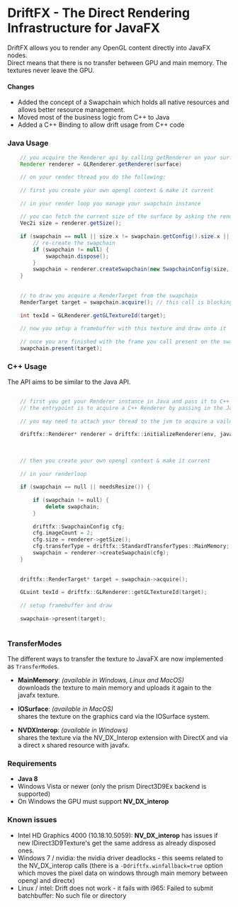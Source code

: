 # DriftFX - The Direct Rendering Infrastructure for JavaFX

DriftFX allows you to render any OpenGL content directly into JavaFX nodes.  
Direct means that there is no transfer between GPU and main memory. The textures never leave the GPU.

#### Changes

 * Added the concept of a Swapchain which holds all native resources and allows better resource management.
 * Moved most of the business logic from C++ to Java
 * Added a C++ Binding to allow drift usage from C++ code

### Java Usage

```java
	// you acquire the Renderer api by calling getRenderer on your surface
	Renderer renderer = GLRenderer.getRenderer(surface)

	// on your render thread you do the following:
	
	// first you create your own opengl context & make it current
	
	// in your render loop you manage your swapchain instance
	
	// you can fetch the current size of the surface by asking the renderer
	Vec2i size = renderer.getSize();
	
	if (swapchain == null || size.x != swapchain.getConfig().size.x || size.y != swapchain.getConfig().size.y) {
		// re-create the swapchain
		if (swapchain != null) {
			swapchain.dispose();
		}
		swapchain = renderer.createSwapchain(new SwapchainConfig(size, 2, PresentationMode.MAILBOX, StandardTransferTypes.MainMemory);
	}
	
	
	// to draw you acquire a RenderTarget from the swapchain
	RenderTarget target = swapchain.acquire(); // this call is blocking, if there is no RenderTarget available it will wait until one gets available
	
	int texId = GLRenderer.getGLTextureId(target);
	
	// now you setup a framebuffer with this texture and draw onto it
	
	// once you are finished with the frame you call present on the swapchain
	swapchain.present(target);

```

### C++ Usage
The API aims to be similar to the Java API.

```c++
	
	// first you get your Renderer instance in Java and pass it to C++ via JNI
	// the entrypoint is to acquire a C++ Renderer by passing in the Java Renderer
	
	// you may need to attach your thread to the jvm to acquire a vaild JNIEnv
	
	driftfx::Renderer* renderer = driftfx::initializeRenderer(env, javaRenderer);
	
	
	
	// then you create your own opengl context & make it current
	
	// in your renderloop
	
	if (swapchain == null || needsResize()) {
	
		if (swapchain != null) {
			delete swapchain;
		}
	
		driftfx::SwapchainConfig cfg;
		cfg.imageCount = 2;
		cfg.size = renderer->getSize();
		cfg.transferType = driftfx::StandardTransferTypes::MainMemory;
		swapchain = renderer->createSwapchain(cfg);
	}
	
	
	driftfx::RenderTarget* target = swapchain->acquire();
	
	GLuint texId = driftfx::GLRenderer::getGLTextureId(target);
	
	// setup framebuffer and draw
	
	swapchain->present(target);
	
```


### TransferModes

The different ways to transfer the texture to JavaFX are now implemented as `TransferMode`s.    
       
 * **MainMemory**: *(available in Windows, Linux and MacOS)*    
   downloads the texture to main memory and uploads it again to the javafx texture.     
    
 * **IOSurface**: *(available in MacOS)*    
   shares the texture on the graphics card via the IOSurface system.    
    
    
 * **NVDXInterop**: *(available in Windows)*    
   shares the texture via the NV_DX_Interop extension with DirectX and via a direct x shared resource with javafx.


### Requirements

 * **Java 8**
 * Windows Vista or newer (only the prism Direct3D9Ex backend is supported)
 * On Windows the GPU must support **NV_DX_interop**

 
### Known issues
 * Intel HD Graphics 4000 (10.18.10.5059): **NV_DX_interop** has issues if new IDirect3D9Texture's get the same address as already disposed ones.
 * Windows 7 / nvidia: the nvidia driver deadlocks - this seems related to the NV_DX_interop calls (there is a `-Ddriftfx.winfallback=true` option which moves the pixel data on windows through main memory between opengl and directx)
 * Linux / intel: Drift does not work - it fails with i965: Failed to submit batchbuffer: No such file or directory
 
